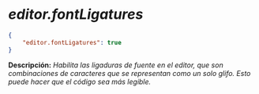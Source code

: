 <!-- Autor: Daniel Benjamin Perez Morales -->
<!-- GitHub: https://github.com/DanielBenjaminPerezMoralesDev13 -->
<!-- Gitlab: https://gitlab.com/DanielBenjaminPerezMoralesDev13 -->
<!-- Correo electrónico: danielperezdev@proton.me -->

# ***editor.fontLigatures***

```json
{
    "editor.fontLigatures": true
}
```

**Descripción:** *Habilita las ligaduras de fuente en el editor, que son combinaciones de caracteres que se representan como un solo glifo. Esto puede hacer que el código sea más legible.*
